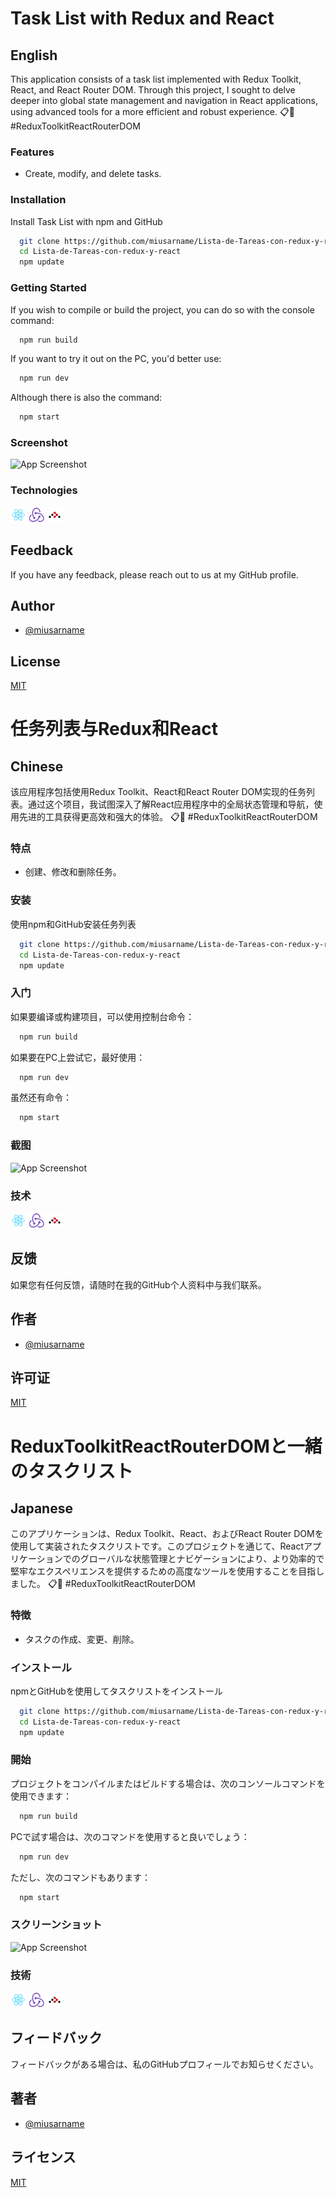# Task List with Redux and React

## English

This application consists of a task list implemented with Redux Toolkit, React, and React Router DOM. Through this project, I sought to delve deeper into global state management and navigation in React applications, using advanced tools for a more efficient and robust experience. 📋🚀 #ReduxToolkitReactRouterDOM

### Features

- Create, modify, and delete tasks.

### Installation

Install Task List with npm and GitHub

```bash
  git clone https://github.com/miusarname/Lista-de-Tareas-con-redux-y-react.git
  cd Lista-de-Tareas-con-redux-y-react
  npm update
```

### Getting Started

If you wish to compile or build the project, you can do so with the console command:

```bash
  npm run build
```

If you want to try it out on the PC, you'd better use:

```bash
  npm run dev
```

Although there is also the command:

```bash
  npm start
```

### Screenshot

![App Screenshot](https://github.com/miusarname/assets/blob/main/Screenshot%202024-01-20%20161807.png?raw=true)

### Technologies

<code><img height="25" src="https://raw.githubusercontent.com/github/explore/80688e429a7d4ef2fca1e82350fe8e3517d3494d/topics/react/react.png"></code>
<code><img height="25" src="https://raw.githubusercontent.com/github/explore/80688e429a7d4ef2fca1e82350fe8e3517d3494d/topics/redux/redux.png"></code>
<code><img height="25" src="https://raw.githubusercontent.com/github/explore/80688e429a7d4ef2fca1e82350fe8e3517d3494d/topics/react-router/react-router.png"></code>

## Feedback

If you have any feedback, please reach out to us at my GitHub profile.

## Author

- [@miusarname](https://www.github.com/miusarname)

## License

[MIT](https://choosealicense.com/licenses/mit/)

# 任务列表与Redux和React

## Chinese

该应用程序包括使用Redux Toolkit、React和React Router DOM实现的任务列表。通过这个项目，我试图深入了解React应用程序中的全局状态管理和导航，使用先进的工具获得更高效和强大的体验。 📋🚀 #ReduxToolkitReactRouterDOM

### 特点

- 创建、修改和删除任务。

### 安装

使用npm和GitHub安装任务列表

```bash
  git clone https://github.com/miusarname/Lista-de-Tareas-con-redux-y-react.git
  cd Lista-de-Tareas-con-redux-y-react
  npm update
```

### 入门

如果要编译或构建项目，可以使用控制台命令：

```bash
  npm run build
```

如果要在PC上尝试它，最好使用：

```bash
  npm run dev
```

虽然还有命令：

```bash
  npm start
```

### 截图

![App Screenshot](https://github.com/miusarname/assets/blob/main/Screenshot%202024-01-20%20161807.png?raw=true)

### 技术

<code><img height="25" src="https://raw.githubusercontent.com/github/explore/80688e429a7d4ef2fca1e82350fe8e3517d3494d/topics/react/react.png"></code>
<code><img height="25" src="https://raw.githubusercontent.com/github/explore/80688e429a7d4ef2fca1e82350fe8e3517d3494d/topics/redux/redux.png"></code>
<code><img height="25" src="https://raw.githubusercontent.com/github/explore/80688e429a7d4ef2fca1e82350fe8e3517d3494d/topics/react-router/react-router.png"></code>

## 反馈

如果您有任何反馈，请随时在我的GitHub个人资料中与我们联系。

## 作者

- [@miusarname](https://www.github.com/miusarname)

## 许可证

[MIT](https://choosealicense.com/licenses/mit/)

# ReduxToolkitReactRouterDOMと一緒のタスクリスト

## Japanese

このアプリケーションは、Redux Toolkit、React、およびReact Router DOMを使用して実装されたタスクリストです。このプロジェクトを通じて、Reactアプリケーションでのグローバルな状態管理とナビゲーションにより、より効率的で堅牢なエクスペリエンスを提供するための高度なツールを使用することを目指しました。 📋🚀 #ReduxToolkitReactRouterDOM

### 特徴

- タスクの作成、変更、削除。

### インストール

npmとGitHubを使用してタスクリストをインストール

```bash
  git clone https://github.com/miusarname/Lista-de-Tareas-con-redux-y-react.git
  cd Lista-de-Tareas-con-redux-y-react
  npm update
```

### 開始

プロジェクトをコンパイルまたはビルドする場合は、次のコンソールコマンドを使用できます：

```bash
  npm run build
```

PCで試す場合は、次のコマンドを使用すると良いでしょう：

```bash
  npm run dev
```

ただし、次のコマンドもあります：

```bash
  npm start
```

### スクリーンショット

![App Screenshot](https://github.com/miusarname/assets/blob/main/Screenshot%202024-01-20%20161807.png?raw=true)

### 技術

<code><img height="25" src="https://raw.githubusercontent.com/github/explore/80688e429a7d4ef2fca1e82350fe8e3517d3494d/topics/react/react.png"></code>
<code><img height="25" src="https://raw.githubusercontent.com/github/explore/80688e429a7d4ef2fca1e82350fe8e3517d3494d/topics/redux/redux.png"></code>
<code><img height="25" src="https://raw.githubusercontent.com/github/explore/80688e429a7d4ef2fca1e82350fe8e3517d3494d/topics/react-router/react-router.png"></code>



## フィードバック

フィードバックがある場合は、私のGitHubプロフィールでお知らせください。

## 著者

- [@miusarname](https://www.github.com/miusarname)

## ライセンス

[MIT](https://choosealicense.com/licenses/mit/)
